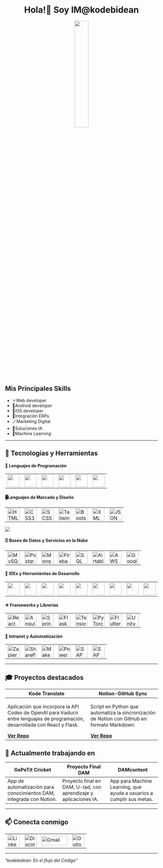 
<div align="center">
  <h1>Hola!👋 Soy IM@kodebidean</h1>
</div>

<p align="center">
  <img src="welcome.gif" width="30%"/>
</p>

<h2>Mis Principales Skills</h2>  
<ul>
  <li>⚛️Web developer</li>
  <li>📱Android developer</li>
  <li>🍏iOS developer</li>
  <li>🏢Integración ERPs</li>
  <li>🪄Marketing Digital</li>
  <li>🧠Soluciones IA</li>
  <li>🤖Machine Learning</li>
</ul>
<hr>
<h2>🚀 Tecnologías y Herramientas</h2>
<table>
  <tbody>
    <tr>
      <h4>🦜 Lenguajes de Programación</h4>
      <td><img src="https://cdn.jsdelivr.net/gh/devicons/devicon/icons/java/java-original.svg" width="40" height="40"/></td>
      <td><img src="https://cdn.jsdelivr.net/gh/devicons/devicon/icons/kotlin/kotlin-original.svg" width="40" height="40"/></td>
      <td><img src="https://cdn.jsdelivr.net/gh/devicons/devicon/icons/python/python-original.svg" width="40" height="40"/></td>
      <td><img src="https://cdn.jsdelivr.net/gh/devicons/devicon/icons/javascript/javascript-original.svg" width="40" height="40"/></td>
      <td><img src="https://cdn.jsdelivr.net/gh/devicons/devicon/icons/swift/swift-original.svg" width="40" height="40"/></td>
      <td><img src="https://cdn.jsdelivr.net/gh/devicons/devicon/icons/cplusplus/cplusplus-original.svg" width="40" height="40"/></td>
    </tr>
  </tbody>
</table>
<table>
  <tbody>
    <tr>
      <h4>🖥️Lenguajes de Marcado y Diseño</h4>
      <td><img src="https://cdn.jsdelivr.net/gh/devicons/devicon/icons/html5/html5-original.svg" width="40" height="40" alt="HTML5"/></td>
      <td><img src="https://cdn.jsdelivr.net/gh/devicons/devicon/icons/css3/css3-original.svg" width="40" height="40" alt="CSS3"/></td>
      <td><img src="https://github.com/user-attachments/assets/c39ba505-4a60-47af-8c96-757b1e6b1f58" width="40" height="40" alt="SCSS"/></td>
      <td><img src="https://github.com/user-attachments/assets/938f2ef9-d3d0-4754-afa1-77557aff3545" width="40" height="40" alt="Tailwind CSS"/></td>
      <td><img src="https://cdn.jsdelivr.net/gh/devicons/devicon/icons/bootstrap/bootstrap-original.svg" width="40" height="40" alt="Bootstrap"/></td>
      <td><img src="https://github.com/user-attachments/assets/24240a38-9f22-4591-a1be-c741860e3daf" width="40" height="40" alt="XML"/></td>
      <td><img src="https://github.com/user-attachments/assets/5d2a7443-16b0-4282-b7b8-5d8307f3061a" width="40" height="40" alt="JSON"/></td>
    </tr>
  </tbody>
</table>
<div>
  <img src="https://github-readme-stats.vercel.app/api/top-langs/?username=kodebidean&layout=compact&theme=dark&langs_count=8&card_width=500" />
</div>
<table>
  <tbody>
    <h4>🗄️ Bases de Datos y Servicios en la Nube</h4>
    <td><img src="https://cdn.jsdelivr.net/gh/devicons/devicon/icons/mysql/mysql-original.svg" width="40" height="40" alt="MySQL"/></td>
    <td><img src="https://cdn.jsdelivr.net/gh/devicons/devicon/icons/postgresql/postgresql-original.svg" width="40" height="40" alt="PostgreSQL"/></td>
    <td><img src="https://cdn.jsdelivr.net/gh/devicons/devicon/icons/mongodb/mongodb-original.svg" width="40" height="40" alt="MongoDB"/></td>
    <td><img src="https://cdn.jsdelivr.net/gh/devicons/devicon/icons/firebase/firebase-plain.svg" width="40" height="40" alt="Firebase"/></td>
    <td><img src="https://cdn.jsdelivr.net/gh/devicons/devicon/icons/microsoftsqlserver/microsoftsqlserver-plain.svg" width="40" height="40" alt="SQL Server"/></td>
    <td><img src="https://www.vectorlogo.zone/logos/airtable/airtable-icon.svg" width="40" height="40" alt="Airtable"/></td>
    <td><img src="https://upload.wikimedia.org/wikipedia/commons/9/93/Amazon_Web_Services_Logo.svg" width="40" height="40" alt="AWS"/></td>
    <td><img src="https://github.com/user-attachments/assets/45f31bd8-d0cd-42ee-b23f-c6ddb644756b" width="40" height="40" alt="Google Cloud"/></td>
  </tbody>
</table>
<table>
  <tbody>
    <tr>
      <h4>🔧 IDEs y Herramientas de Desarrollo</h4>
      <td><img src="https://cdn.jsdelivr.net/gh/devicons/devicon/icons/intellij/intellij-original.svg" width="40" height="40"/></td>
      <td><img src="https://cdn.jsdelivr.net/gh/devicons/devicon/icons/androidstudio/androidstudio-original.svg" width="40" height="40"/></td>
      <td><img src="https://cdn.jsdelivr.net/gh/devicons/devicon/icons/xcode/xcode-original.svg" width="40" height="40"/></td>
      <td><img src="https://cdn.jsdelivr.net/gh/devicons/devicon/icons/vscode/vscode-original.svg" width="40" height="40"/></td>
      <td><img src="https://cdn.jsdelivr.net/gh/devicons/devicon/icons/unity/unity-original.svg" width="40" height="40"/></td>
      <td><img src="https://cdn.jsdelivr.net/gh/devicons/devicon/icons/bash/bash-original.svg" width="40" height="40"/></td>
      <td><img src="https://cdn.jsdelivr.net/gh/devicons/devicon/icons/docker/docker-original.svg" width="40" height="40"/></td>
      <td><img src="https://cdn.jsdelivr.net/gh/devicons/devicon/icons/nodejs/nodejs-original.svg" width="40" height="40"/></td>
      <td><img src="https://cdn.jsdelivr.net/gh/devicons/devicon/icons/git/git-original.svg" width="40" height="40"/></td>
      <td><img src="https://cdn.jsdelivr.net/gh/devicons/devicon/icons/github/github-original.svg" width="40" height="40"/></td>
    </tr>
  </tbody>
</table>
<table>
  <tbody>
    <h4>⚛️ Frameworks y Librerías</h4>
    <td><img src="https://cdn.jsdelivr.net/gh/devicons/devicon/icons/react/react-original.svg" width="40" height="40" alt="React"/></td>
    <td><img src="https://cdn.jsdelivr.net/gh/devicons/devicon/icons/angularjs/angularjs-original.svg" width="40" height="40" alt="Angular"/></td>
    <td><img src="https://cdn.jsdelivr.net/gh/devicons/devicon/icons/spring/spring-original.svg" width="40" height="40" alt="Spring"/></td>
    <td><img src="https://cdn.jsdelivr.net/gh/devicons/devicon/icons/flask/flask-original.svg" width="40" height="40" alt="Flask"/></td>
    <td><img src="https://cdn.jsdelivr.net/gh/devicons/devicon/icons/tensorflow/tensorflow-original.svg" width="40" height="40" alt="TensorFlow"/></td>
    <td><img src="https://cdn.jsdelivr.net/gh/devicons/devicon/icons/pytorch/pytorch-original.svg" width="40" height="40" alt="PyTorch"/></td>
    <td><img src="https://cdn.jsdelivr.net/gh/devicons/devicon/icons/flutter/flutter-original.svg" width="40" height="40" alt="Flutter"/></td>
    <td><img src="https://cdn.jsdelivr.net/gh/devicons/devicon/icons/unity/unity-original.svg" width="40" height="40" alt="Unity"/></td>
  </tbody>
</table>

<table>
  <tbody>
    <tr>
      <h4>🔗 Intranet y Automatización</h4>
      <td><img src="https://github.com/user-attachments/assets/b26d0e17-9b93-42d9-b847-dc5c7f03b410" width="40" height="40" alt="Zapier"/></td>
      <td><img src="https://github.com/user-attachments/assets/34d79060-cf55-455d-8a98-a9f33aced246" width="40" height="40" alt="SharePoint"/></td>
      <td><img src="https://digitalagilitygroup.com/wp-content/uploads/2023/03/Make-Formerly-Integromat-1024x724-1.png" width="40" height="40" alt="Make"/></td>
      <td><img src="https://cdn-icons-png.flaticon.com/512/732/732221.png" width="40" height="40" alt="Power Platform"/></td>
      <td><img src="https://github.com/user-attachments/assets/3d9b9084-9417-474f-896f-3eb3a783b9a3" width="40" height="40" alt="SAP"/></td>
      <td><img src="https://cdn4.iconfinder.com/data/icons/logos-3/640/odoo_logo_rgb-512.png" width="40" height="40" alt="SAP"/></td>
    </tr>
  </tbody>
</table>
<hr>
<h2>🎓 Proyectos destacados</h2>
<table>
  <thead>
    <th><b>Kode Translate</b></th>
    <th><b>Notion-GitHub Sync</b></th>
  </thead>
  <tbody>
    <tr>
      <td>
        <p>Aplicación que incorpora la API Codex de OpenAI para traducir entre lenguajes de programación, desarrollada con React y Flask.</p>
        <a href="https://github.com/kodebidean/kode-translate"><b>Ver Repo</b></a>
      </td>
      <td>
        <p>Script en Python que automatiza la sincronización de Notion con GitHub en formato Markdown.</p>
        <a href="https://github.com/kodebidean/notion-to-github-sync"><b>Ver Repo</b></a>
      </td>
    </tr>
  </tbody>
</table>

<h2>🌱 Actualmente trabajando en</h2>
<table>
  <thead>
    <tr>
      <th>GePeTit Cricket</th>
      <th>Proyecto Final DAM</th>
      <th>DAMcontent</th>
    </tr>
  </thead>
  <tbody>
    <tr>
      <td>App de automatización para conocimientos DAM, integrada con Notion.</td>
      <td>Proyecto final en DAM, U-tad, con aprendizaje y aplicaciones IA.</td>
      <td>App para Machine Learning, que ayuda a usuarios a cumplir sus metas.</td>
    </tr>
  </tbody>
</table>
<hr>

<h2>📫 Conecta conmigo</h2> 
<table>
  <tbody>
    <tr>
      <td>
        <a href="https://www.linkedin.com/in/imanol-mugueta-unsain-b18ba92b3/">
          <img src="https://cdn.jsdelivr.net/gh/devicons/devicon/icons/linkedin/linkedin-original.svg" width="40" height="40" alt="LinkedIn"/>
        </a>
      </td>
      <td>
        <a href="https://discord.com/users/tu-discord-id">
          <img src="https://discord.com/assets/2c21aeda16de354ba5334551a883b481.png" width="40" height="40" alt="Discord"/>
        </a>
      </td>
      <td>
        <a href="mailto:kodigolekua@gmail.com">
          <img src="https://ssl.gstatic.com/ui/v1/icons/mail/rfr/logo_gmail_lockup_default_1x_r2.png" width="85" height="30" alt="Gmail"/>
        </a>
      </td>
      <td>
        <a href="mailto:kodeleku@outlook.com">
          <img src="https://cdn.icon-icons.com/icons2/3053/PNG/512/microsoft_outlook_macos_bigsur_icon_189971.png" width="40" height="40" alt="Outlook"/>
        </a>
      </td>
    </tr>
  </tbody>
</table>
<hr>  
<em>"kodebidean: En el flujo del Código"</em>
